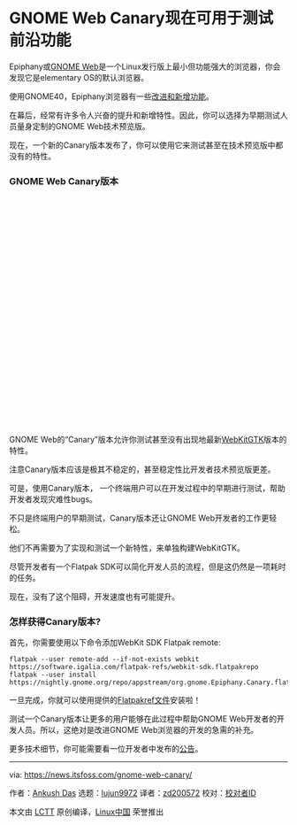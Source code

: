 [#]: subject: (GNOME Web Canary is Now Available to Test Bleeding Edge Features)
[#]: via: (https://news.itsfoss.com/gnome-web-canary/)
[#]: author: (Ankush Das https://news.itsfoss.com/author/ankush/)
[#]: collector: (lujun9972)
[#]: translator: (zd200572)
[#]: reviewer: ( )
[#]: publisher: ( )
[#]: url: ( )

GNOME Web Canary现在可用于测试前沿功能
======

Epiphany或[GNOME Web][1]是一个Linux发行版上最小但功能强大的浏览器，你会发现它是elementary OS的默认浏览器。

使用GNOME40，Epiphany浏览器有一些[改进和新增功能][2]。

在幕后，经常有许多令人兴奋的提升和新增特性。因此，你可以选择为早期测试人员量身定制的GNOME Web技术预览版。

现在，一个新的Canary版本发布了，你可以使用它来测试甚至在技术预览版中都没有的特性。

### GNOME Web Canary版本

![][3]

GNOME Web的“Canary”版本允许你测试甚至没有出现地最新[WebKitGTK][4]版本的特性。

注意Canary版本应该是极其不稳定的，甚至稳定性比开发者技术预览版更差。

可是，使用Canary版本， 一个终端用户可以在开发过程中的早期进行测试，帮助开发者发现灾难性bugs。

不只是终端用户的早期测试，Canary版本还让GNOME Web开发者的工作更轻松。

他们不再需要为了实现和测试一个新特性，来单独构建WebKitGTK。

尽管开发者有一个Flatpak SDK可以简化开发人员的流程，但是这仍然是一项耗时的任务。

现在，没有了这个阻碍，开发速度也有可能提升。

### 怎样获得Canary版本?

首先，你需要使用以下命令添加WebKit SDK Flatpak remote:

```
flatpak --user remote-add --if-not-exists webkit https://software.igalia.com/flatpak-refs/webkit-sdk.flatpakrepo
flatpak --user install https://nightly.gnome.org/repo/appstream/org.gnome.Epiphany.Canary.flatpakref
```

一旦完成，你就可以使用提供的[Flatpakref文件][5]安装啦！

测试一个Canary版本让更多的用户能够在此过程中帮助GNOME Web开发者的开发人员。所以，这绝对是改进GNOME Web浏览器的开发的急需的补充。

更多技术细节，你可能需要看一位开发者中发布的[公告][6]。



--------------------------------------------------------------------------------

via: https://news.itsfoss.com/gnome-web-canary/

作者：[Ankush Das][a]
选题：[lujun9972][b]
译者：[zd200572](https://github.com/zd200572)
校对：[校对者ID](https://github.com/校对者ID)

本文由 [LCTT](https://github.com/LCTT/TranslateProject) 原创编译，[Linux中国](https://linux.cn/) 荣誉推出

[a]: https://news.itsfoss.com/author/ankush/
[b]: https://github.com/lujun9972
[1]: https://wiki.gnome.org/Apps/Web/
[2]: https://news.itsfoss.com/gnome-web-new-tab/
[3]: data:image/svg+xml;base64,PHN2ZyBoZWlnaHQ9IjY0MiIgd2lkdGg9Ijc4MCIgeG1sbnM9Imh0dHA6Ly93d3cudzMub3JnLzIwMDAvc3ZnIiB2ZXJzaW9uPSIxLjEiLz4=
[4]: https://webkitgtk.org
[5]: https://nightly.gnome.org/repo/appstream/org.gnome.Epiphany.Canary.flatpakref
[6]: https://base-art.net/Articles/introducing-the-gnome-web-canary-flavor/
